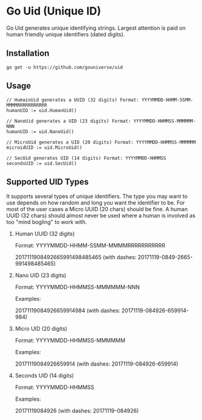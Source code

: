 # Go Uid (Unique ID)

Go Uid generates unique identifying strings. Largest attention is paid on human friendly unique identifiers (dated digits).

## Installation

```
go get -u https://github.com/gouniverse/uid
```

## Usage
 
 ```
 // HumainUid generates a UUID (32 digits) Format: YYYYMMDD-HHMM-SSMM-MMMMRRRRRRRRRRR
 humanUID := uid.HumanUid()
 
 // NanoUid generates a UID (23 digits) Format: YYYYMMDD-HHMMSS-MMMMMM-NNN
humanUID := uid.NanoUid()

// MicroUid generates a UID (20 digits) Format: YYYYMMDD-HHMMSS-MMMMMM
microidUID := uid.MicroUid()

// SecUid generates UID (14 digits) Format: YYYYMMDD-HHMMSS
secondsUID := uid.SecUid()
 ```

## Supported UID Types

It supports several types of unique identifiers. The type you may want to use depends on how random and long you want the identifier to be. For most of the user cases a Micro UUID (20 chars) should be fine. A human UUID (32 chars) should almost never be used where a human is involved as too "mind bogling" to work with.

1. Human UUID (32 digits)

    Format: YYYYMMDD-HHMM-SSMM-MMMMRRRRRRRRRRR

    2017111908492665991498485465 (with dashes: 20171119-0849-2665-991498485465)

2. Nano UID (23 digits)

    Format: YYYYMMDD-HHMMSS-MMMMMM-NNN

    Examples:

    20171119084926659914984 (with dashes: 20171119-084926-659914-984)

3. Micro UID (20 digits)

    Format: YYYYMMDD-HHMMSS-MMMMMM

    Examples:

    20171119084926659914 (with dashes: 20171119-084926-659914)

4. Seconds UID (14 digits)

    Format: YYYYMMDD-HHMMSS

    Examples:

    20171119084926 (with dashes: 20171119-084926)
    
